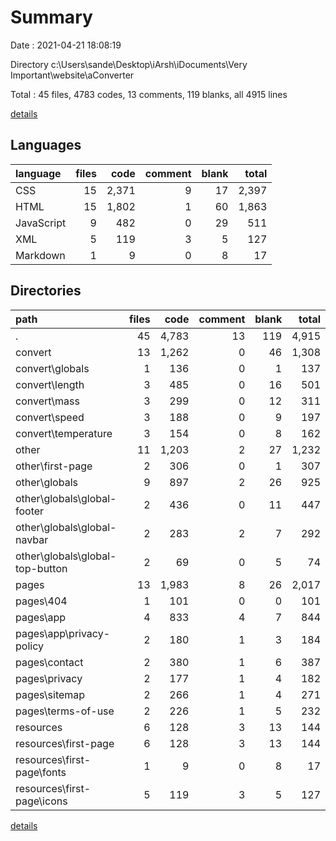 # Summary

Date : 2021-04-21 18:08:19

Directory c:\Users\sande\Desktop\iArsh\iDocuments\Very Important\website\aConverter

Total : 45 files,  4783 codes, 13 comments, 119 blanks, all 4915 lines

[details](details.md)

## Languages
| language | files | code | comment | blank | total |
| :--- | ---: | ---: | ---: | ---: | ---: |
| CSS | 15 | 2,371 | 9 | 17 | 2,397 |
| HTML | 15 | 1,802 | 1 | 60 | 1,863 |
| JavaScript | 9 | 482 | 0 | 29 | 511 |
| XML | 5 | 119 | 3 | 5 | 127 |
| Markdown | 1 | 9 | 0 | 8 | 17 |

## Directories
| path | files | code | comment | blank | total |
| :--- | ---: | ---: | ---: | ---: | ---: |
| . | 45 | 4,783 | 13 | 119 | 4,915 |
| convert | 13 | 1,262 | 0 | 46 | 1,308 |
| convert\globals | 1 | 136 | 0 | 1 | 137 |
| convert\length | 3 | 485 | 0 | 16 | 501 |
| convert\mass | 3 | 299 | 0 | 12 | 311 |
| convert\speed | 3 | 188 | 0 | 9 | 197 |
| convert\temperature | 3 | 154 | 0 | 8 | 162 |
| other | 11 | 1,203 | 2 | 27 | 1,232 |
| other\first-page | 2 | 306 | 0 | 1 | 307 |
| other\globals | 9 | 897 | 2 | 26 | 925 |
| other\globals\global-footer | 2 | 436 | 0 | 11 | 447 |
| other\globals\global-navbar | 2 | 283 | 2 | 7 | 292 |
| other\globals\global-top-button | 2 | 69 | 0 | 5 | 74 |
| pages | 13 | 1,983 | 8 | 26 | 2,017 |
| pages\404 | 1 | 101 | 0 | 0 | 101 |
| pages\app | 4 | 833 | 4 | 7 | 844 |
| pages\app\privacy-policy | 2 | 180 | 1 | 3 | 184 |
| pages\contact | 2 | 380 | 1 | 6 | 387 |
| pages\privacy | 2 | 177 | 1 | 4 | 182 |
| pages\sitemap | 2 | 266 | 1 | 4 | 271 |
| pages\terms-of-use | 2 | 226 | 1 | 5 | 232 |
| resources | 6 | 128 | 3 | 13 | 144 |
| resources\first-page | 6 | 128 | 3 | 13 | 144 |
| resources\first-page\fonts | 1 | 9 | 0 | 8 | 17 |
| resources\first-page\icons | 5 | 119 | 3 | 5 | 127 |

[details](details.md)